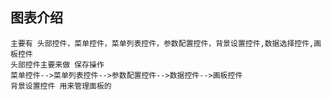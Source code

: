 ## 图表介绍

    主要有 头部控件，菜单控件，菜单列表控件，参数配置控件，背景设置控件,数据选择控件,画板控件
    头部控件主要来做 保存操作
    菜单控件-->菜单列表控件-->参数配置控件-->数据控件-->画板控件
    背景设置控件 用来管理面板的